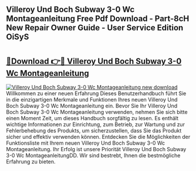 ## Villeroy Und Boch Subway 3-0 Wc Montageanleitung Free Pdf Download - Part-8cH New Repair Owner Guide - User Service Edition OiSyS

# <h2><a href="http://df8km81.blite.top/?on=Villeroy+Und+Boch+Subway+3-0+Wc+Montageanleitung">🔗Download 👉🔴 Villeroy Und Boch Subway 3-0 Wc Montageanleitung</a></h2>

[![Villeroy Und Boch Subway 3-0 Wc Montageanleitung new download](https://i.imgur.com/lujVjoI.png)](http://df8km81.blite.top/?on=Villeroy+Und+Boch+Subway+3-0+Wc+Montageanleitung)
Willkommen zu einer neuen Erfahrung Dieses Benutzerhandbuch führt Sie in die einzigartigen Merkmale und Funktionen Ihres neuen Villeroy Und Boch Subway 3-0 Wc Montageanleitung ein. Bevor Sie Ihr Villeroy Und Boch Subway 3-0 Wc Montageanleitung verwenden, nehmen Sie sich bitte einen Moment Zeit, um dieses Handbuch sorgfältig zu lesen. Es enthält wichtige Informationen zur Einrichtung, zum Betrieb, zur Wartung und zur Fehlerbehebung des Produkts, um sicherzustellen, dass Sie das Produkt sicher und effektiv verwenden können. Entdecken Sie die Möglichkeiten der Funktionsliste mit Ihrem neuen Villeroy Und Boch Subway 3-0 Wc Montageanleitung. Ihr Erfolg ist unsere Priorität Villeroy Und Boch Subway 3-0 Wc MontageanleitungDD. Wir sind bestrebt, Ihnen die bestmögliche Erfahrung zu bieten.
